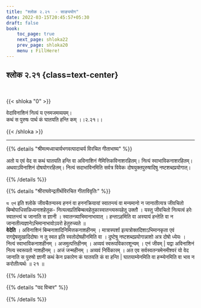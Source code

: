 ```yaml
---
title: "श्लोक २.२१  - साङ्ययोग"
date: 2022-03-15T20:45:57+05:30
draft: false
book:
    toc_page: true
    next_page: shloka22
    prev_page: shloka20
    menu : FillHere!
---
```




## श्लोक २.२१ {class=text-center}

<br/>

{{< shloka  "0"  >}}

वेदाविनाशिनं नित्यं य एनमजमव्ययम्।  
कथं स पुरुषः पार्थ कं घातयति हन्ति कम् ।।२.२१।।

{{< /shloka >}}

---


{{% details "श्रीमत्मध्वाचार्यभगवत्पादाचर्य विरचित  गीताभाष्य" %}}

अतो य एवं वेद स कथं घातयति हन्ति वा अविनाशिनं नैमित्तिकविनाशरहितम्। नित्यं स्वाभाविकनाशरहितम्। अथवाऽविनाशिनं दोषयोगरहितम्। नित्यं सदाभाविनमिति सर्वत्र विवेकः दोषयुक्तपुरुषादिषु नष्टशब्दप्रयोगात्।

{{% /details %}}



{{% details "श्रीराघवेन्द्रतीर्थविरचित गीताविवृतिः" %}}

`य एनं`  इति श्लोके जीवचैतन्यस्य हननं वा हननक्रियायां स्वातन्त्यं
वा मन्यमानो न जानातीत्यत्र जीवचितो बिम्बोपाधिसन्निध्यनाशहेतुक-
नित्यत्वप्रतिबिम्बत्वहेतुकास्वातन्त्यरूपहेतू उक्तौ । यस्तु जीवचितो नित्यत्वं
हरेः स्वातन्त्यं च जानाति स ज्ञानी । स्वातन्त्र्याभिमानाभावात्‌ । हन्ताऽहमिति
वा अस्यायं हन्तेति वा न जानातीत्यज्ञानेऽभिमानाभावोऽपरो हेतुरुच्यते ॥   
**वेदेति** । अविनाशिनं बिम्बनाशादिनिमित्तकनाशहीनम्‌ । मात्रास्पर्शा
इत्यत्रोक्तदिशाऽभिमानकृता एवं रागद्वेषसुखादिदोषाः न तु स्वत इति
स्वतोदोषहीनमिति वा । दुष्टेषु नष्टशब्दप्रयोगान्नाशो अत्र दोषो ध्येयः । नित्यं
स्वाभाविकनाशहीनम्‌ । अजमुत्पत्तिहीनम्‌ । अव्ययं स्वरूपविकारशून्यम्‌ ।
एनं जीवम्‌ | यद्वा अविनाशिनं नित्य स्वरूपतो नाशहीनम्‌ । अजं जन्महीनम्‌
। अव्यवं निर्विकारम्‌ । अत एव सर्वस्वतन्त्रमेनमीश्वरं यो वेद जानाति स
पुरुषो ज्ञानी कथं केन प्रकारेण कं घातयति कं वा हन्ति | घातयाम्येनमिति वा हन्म्येनमिति वा भाव न करोतीत्यर्थः ॥ २१ ॥


{{% /details %}}



{{% details "पद विचार" %}}


{{% /details %}}
